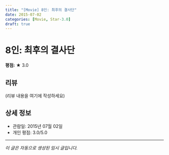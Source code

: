 ```yaml
---
title: "[Movie] 8인: 최후의 결사단"
date: 2015-07-02
categories: [Movie, Star-3.0]
draft: true
---
```


# 8인: 최후의 결사단

**평점:** ★ 3.0

## 리뷰

(리뷰 내용을 여기에 작성하세요)

## 상세 정보

- 관람일: 2015년 07월 02일
- 개인 평점: 3.0/5.0

---

*이 글은 자동으로 생성된 임시 글입니다.*

